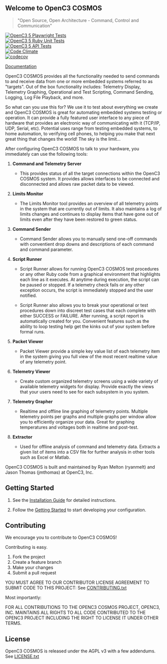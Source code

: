 ## Welcome to OpenC3 COSMOS

> "Open Source, Open Architecture - Command, Control and Communication"

[![OpenC3 5 Playwright Tests](https://github.com/OpenC3/cosmos/actions/workflows/playwright.yml/badge.svg)](https://github.com/OpenC3/cosmos/actions/workflows/playwright.yml)<br/>
[![OpenC3 5 Ruby Unit Tests](https://github.com/OpenC3/cosmos/actions/workflows/ruby_unit_tests.yml/badge.svg)](https://github.com/OpenC3/cosmos/actions/workflows/ruby_unit_tests.yml)<br/>
[![OpenC3 5 API Tests](https://github.com/OpenC3/cosmos/actions/workflows/api_tests.yml/badge.svg)](https://github.com/OpenC3/cosmos/actions/workflows/api_tests.yml)<br/>
[![Code Climate](https://codeclimate.com/github/OpenC3/cosmos/badges/gpa.svg)](https://codeclimate.com/github/OpenC3/cosmos)<br/>
[![codecov](https://codecov.io/gh/OpenC3/cosmos/branch/master/graph/badge.svg?token=arrpMGT2RR)](https://codecov.io/gh/OpenC3/cosmos)

[Documentation](https://openc3.com)

OpenC3 COSMOS provides all the functionality needed to send commands to and receive data from one or more embedded systems referred to as "targets". Out of the box functionality includes: Telemetry Display, Telemetry Graphing, Operational and Test Scripting, Command Sending, Logging, Log File Playback, and more.

So what can you use this for? We use it to test about everything we create and OpenC3 COSMOS is great for automating embedded systems testing or operation. It can provide a fully featured user interface to any piece of hardware that provides an electronic way of communicating with it (TCP/IP, UDP, Serial, etc). Potential uses range from testing embedded systems, to home automation, to verifying cell phones, to helping you make that next great thing that changes the world! The sky is the limit...

After configuring OpenC3 COSMOS to talk to your hardware, you immediately can use the following tools:

1. **Command and Telemetry Server**

   - This provides status of all the target connections within the OpenC3 COSMOS system. It provides allows interfaces to be connected and disconnected and allows raw packet data to be viewed.

1. **Limits Monitor**

   - The Limits Monitor tool provides an overview of all telemetry points in the system that are currently out of limits. It also maintains a log of limits changes and continues to display items that have gone out of limits even after they have been restored to green status.

1. **Command Sender**

   - Command Sender allows you to manually send one-off commands with conventient drop downs and descriptions of each command and command parameter.

1. **Script Runner**

   - Script Runner allows for running OpenC3 COSMOS test procedures or any other Ruby code from a graphical environment that highlights each line as it executes. At anytime during execution, the script can be paused or stopped. If a telemetry check fails or any other exception occurs, the script is immediately stopped and the user notified.

   - Script Runner also allows you to break your operational or test procedures down into discreet test cases that each complete with either SUCCESS or FAILURE. After running, a script report is automatically created for you. Convenient features such as the ability to loop testing help get the kinks out of your system before formal runs.

1. **Packet Viewer**

   - Packet Viewer provide a simple key value list of each telemetry item in the system giving you full view of the most recent realtime value of any telemetry point.

1. **Telemetry Viewer**

   - Create custom organized telemetry screens using a wide variety of available telemetry widgets for display. Provide exactly the views that your users need to see for each subsystem in you system.

1. **Telemetry Grapher**

   - Realtime and offline line graphing of telemetry points. Multiple telemetry points per graphs and multiple graphs per window allow you to efficiently organize your data. Great for graphing temperatures and voltages both in realtime and post-test.

1. **Extractor**

   - Used for offline analysis of command and telemetry data. Extracts a given list of items into a CSV file for further analysis in other tools such as Excel or Matlab.

OpenC3 COSMOS is built and maintained by Ryan Melton (ryanmelt) and Jason Thomas (jmthomas) at OpenC3, Inc.

## Getting Started

1.  See the [Installation Guide](https://openc3.com/docs/v5/installation) for detailed instructions.

1.  Follow the [Getting Started](https://openc3.com/docs/v5/gettingstarted) to start developing your configuration.

## Contributing

We encourage you to contribute to OpenC3 COSMOS!

Contributing is easy.

1. Fork the project
2. Create a feature branch
3. Make your changes
4. Submit a pull request

YOU MUST AGREE TO OUR CONTRIBUTOR LICENSE AGREEMENT TO SUBMIT CODE TO THIS PROJECT: See [CONTRIBUTING.txt](CONTRIBUTING.txt)

Most importantly:

FOR ALL CONTRIBUTIONS TO THE OPENC3 COSMOS PROJECT, OPENC3, INC. MAINTAINS ALL RIGHTS TO ALL CODE CONTRIBUTED TO THE OPENC3 PROJECT INCLUDING THE RIGHT TO LICENSE IT UNDER OTHER TERMS.

## License

OpenC3 COSMOS is released under the AGPL v3 with a few addendums. See [LICENSE.txt](LICENSE.txt)
